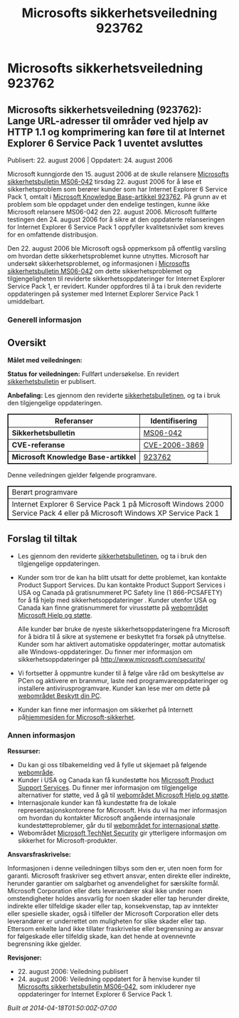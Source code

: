﻿---
title: Microsofts sikkerhetsveiledning 923762
TOCTitle: "923762"
ms:assetid: "923762"
ms:mtpsurl: https://technet.microsoft.com/nb-NO/library/923762(v=Security.10)
ms:contentKeyID: 61230811
ms.date: 04/18/2014
mtps_version: v=Security.10
ms.translationtype: HT
---

# Microsofts sikkerhetsveiledning 923762

## Microsofts sikkerhetsveiledning (923762): Lange URL-adresser til områder ved hjelp av HTTP 1.1 og komprimering kan føre til at Internet Explorer 6 Service Pack 1 uventet avsluttes

Publisert: 22. august 2006 | Oppdatert: 24. august 2006

Microsoft kunngjorde den 15. august 2006 at de skulle relansere [Microsofts sikkerhetsbulletin MS06-042](http://technet.microsoft.com/security/bulletin/ms06-042) tirsdag 22. august 2006 for å løse et sikkerhetsproblem som berører kunder som har Internet Explorer 6 Service Pack 1, omtalt i [Microsoft Knowledge Base-artikkel 923762](http://support.microsoft.com/kb/923762/). På grunn av et problem som ble oppdaget under den endelige testingen, kunne ikke Microsoft relansere MS06-042 den 22. august 2006. Microsoft fullførte testingen den 24. august 2006 for å sikre at den oppdaterte relanseringen for Internet Explorer 6 Service Pack 1 oppfyller kvalitetsnivået som kreves for en omfattende distribusjon.

Den 22. august 2006 ble Microsoft også oppmerksom på offentlig varsling om hvordan dette sikkerhetsproblemet kunne utnyttes. Microsoft har undersøkt sikkerhetsproblemet, og informasjonen i [Microsofts sikkerhetsbulletin MS06-042](http://technet.microsoft.com/security/bulletin/ms06-042) om dette sikkerhetsproblemet og tilgjengeligheten til reviderte sikkerhetsoppdateringer for Internet Explorer Service Pack 1, er revidert. Kunder oppfordres til å ta i bruk den reviderte oppdateringen på systemer med Internet Explorer Service Pack 1 umiddelbart.

### Generell informasjon

## Oversikt

**Målet med veiledningen:**

**Status for veiledningen:** Fullført undersøkelse. En revidert [sikkerhetsbulletin](http://technet.microsoft.com/security/bulletin/ms06-042) er publisert.

**Anbefaling:** Les gjennom den reviderte [sikkerhetsbulletinen](http://technet.microsoft.com/security/bulletin/ms06-042), og ta i bruk den tilgjengelige oppdateringen.

<table style="border:1px solid black;">
<thead>
<tr class="header">
<th style="border:1px solid black;">Referanser</th>
<th style="border:1px solid black;">Identifisering</th>
</tr>
</thead>
<tbody>
<tr class="odd">
<td style="border:1px solid black;"><strong>Sikkerhetsbulletin</strong></td>
<td style="border:1px solid black;"><a href="http://technet.microsoft.com/security/bulletin/ms06-042">MS06-042</a></td>
</tr>
<tr class="even">
<td style="border:1px solid black;"><strong>CVE-referanse</strong></td>
<td style="border:1px solid black;"><a href="http://www.cve.mitre.org/cgi-bin/cvename.cgi?name=cve-2006-3869">CVE-2006-3869</a></td>
</tr>
<tr class="odd">
<td style="border:1px solid black;"><strong>Microsoft Knowledge Base-artikkel</strong></td>
<td style="border:1px solid black;"><a href="http://support.microsoft.com/kb/923762">923762</a></td>
</tr>
</tbody>
</table>


Denne veiledningen gjelder følgende programvare.

<table style="border:1px solid black;">
<tbody>
<tr class="odd">
<td style="border:1px solid black;">Berørt programvare</td>
</tr>
<tr class="even">
<td style="border:1px solid black;">Internet Explorer 6 Service Pack 1 på Microsoft Windows 2000 Service Pack 4 eller på Microsoft Windows XP Service Pack 1</td>
</tr>
</tbody>
</table>


## Forslag til tiltak

  - Les gjennom den reviderte [sikkerhetsbulletinen](http://technet.microsoft.com/security/bulletin/ms06-042), og ta i bruk den tilgjengelige oppdateringen.
  - Kunder som tror de kan ha blitt utsatt for dette problemet, kan kontakte Product Support Services. Du kan kontakte Product Support Services i USA og Canada på gratisnummeret PC Safety line (1 866-PCSAFETY) for å få hjelp med sikkerhetsoppdateringer . Kunder utenfor USA og Canada kan finne gratisnummeret for virusstøtte på [webområdet Microsoft Hjelp og støtte](http://support.microsoft.com/security/).  
      
    Alle kunder bør bruke de nyeste sikkerhetsoppdateringene fra Microsoft for å bidra til å sikre at systemene er beskyttet fra forsøk på utnyttelse. Kunder som har aktivert automatiske oppdateringer, mottar automatisk alle Windows-oppdateringer. Du finner mer informasjon om sikkerhetsoppdateringer på <http://www.microsoft.com/security/>
  - Vi fortsetter å oppmuntre kunder til å følge våre råd om beskyttelse av PCen og aktivere en brannmur, laste ned programvareoppdateringer og installere antivirusprogramvare. Kunder kan lese mer om dette på [webområdet Beskytt din PC](http://www.microsoft.com/protect).
  - Kunder kan finne mer informasjon om sikkerhet på Internett på[hjemmesiden for Microsoft-sikkerhet](http://www.microsoft.com/security).

### Annen informasjon

**Ressurser:**

  - Du kan gi oss tilbakemelding ved å fylle ut skjemaet på følgende [webområde](https://support.microsoft.com/common/survey.aspx?scid=sw;en;1257&amp;showpage=1&amp;ws=technet&amp;sd=tech).
  - Kunder i USA og Canada kan få kundestøtte hos [Microsoft Product Support Services](http://go.microsoft.com/fwlink/?linkid=21131). Du finner mer informasjon om tilgjengelige alternativer for støtte, ved å gå til [webområdet Microsoft Hjelp og støtte](http://support.microsoft.com/).
  - Internasjonale kunder kan få kundestøtte fra de lokale representasjonskontorene for Microsoft. Hvis du vil ha mer informasjon om hvordan du kontakter Microsoft angående internasjonale kundestøtteproblemer, går du til [webområdet for internasjonal støtte](http://go.microsoft.com/fwlink/?linkid=21155).
  - Webområdet [Microsoft TechNet Security](http://go.microsoft.com/fwlink/?linkid=21132) gir ytterligere informasjon om sikkerhet for Microsoft-produkter.

**Ansvarsfraskrivelse:**

Informasjonen i denne veiledningen tilbys som den er, uten noen form for garanti. Microsoft fraskriver seg ethvert ansvar, enten direkte eller indirekte, herunder garantier om salgbarhet og anvendelighet for særskilte formål. Microsoft Corporation eller dets leverandører skal ikke under noen omstendigheter holdes ansvarlig for noen skader eller tap herunder direkte, indirekte eller tilfeldige skader eller tap, konsekvenstap, tap av inntekter eller spesielle skader, også i tilfeller der Microsoft Corporation eller dets leverandører er underrettet om muligheten for slike skader eller tap. Ettersom enkelte land ikke tillater fraskrivelse eller begrensning av ansvar for følgeskade eller tilfeldig skade, kan det hende at ovennevnte begrensning ikke gjelder.

**Revisjoner:**

  - 22\. august 2006: Veiledning publisert
  - 24\. august 2006: Veiledning oppdatert for å henvise kunder til [Microsofts sikkerhetsbulletin MS06-042](http://technet.microsoft.com/security/bulletin/ms06-042), som inkluderer nye oppdateringer for Internet Explorer 6 Service Pack 1.

*Built at 2014-04-18T01:50:00Z-07:00*

